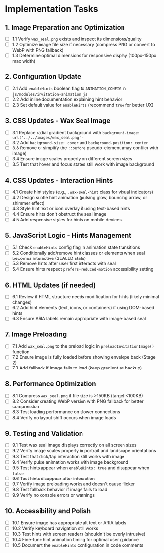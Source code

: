 # Implementation Tasks

## 1. Image Preparation and Optimization
- [ ] 1.1 Verify `wax_seal.png` exists and inspect its dimensions/quality
- [ ] 1.2 Optimize image file size if necessary (compress PNG or convert to WebP with PNG fallback)
- [ ] 1.3 Determine optimal dimensions for responsive display (100px-150px max width)

## 2. Configuration Update
- [ ] 2.1 Add `enableHints` boolean flag to `ANIMATION_CONFIG` in `js/modules/invitation-animation.js`
- [ ] 2.2 Add inline documentation explaining hint behavior
- [ ] 2.3 Set default value for `enableHints` (recommend `true` for better UX)

## 3. CSS Updates - Wax Seal Image
- [ ] 3.1 Replace radial gradient background with `background-image: url('../../images/wax_seal.png')`
- [ ] 3.2 Add `background-size: cover` and `background-position: center`
- [ ] 3.3 Remove or simplify the `::before` pseudo-element (may conflict with image)
- [ ] 3.4 Ensure image scales properly on different screen sizes
- [ ] 3.5 Test that hover and focus states still work with image background

## 4. CSS Updates - Interaction Hints
- [ ] 4.1 Create hint styles (e.g., `.wax-seal-hint` class for visual indicators)
- [ ] 4.2 Design subtle hint animation (pulsing glow, bouncing arrow, or shimmer effect)
- [ ] 4.3 Style hint text or icon overlay if using text-based hints
- [ ] 4.4 Ensure hints don't obstruct the seal image
- [ ] 4.5 Add responsive styles for hints on mobile devices

## 5. JavaScript Logic - Hints Management
- [ ] 5.1 Check `enableHints` config flag in animation state transitions
- [ ] 5.2 Conditionally add/remove hint classes or elements when seal becomes interactive (SEALED state)
- [ ] 5.3 Remove hints after user first interacts with seal
- [ ] 5.4 Ensure hints respect `prefers-reduced-motion` accessibility setting

## 6. HTML Updates (if needed)
- [ ] 6.1 Review if HTML structure needs modification for hints (likely minimal changes)
- [ ] 6.2 Add hint elements (text, icons, or containers) if using DOM-based hints
- [ ] 6.3 Ensure ARIA labels remain appropriate with image-based seal

## 7. Image Preloading
- [ ] 7.1 Add `wax_seal.png` to the preload logic in `preloadInvitationImage()` function
- [ ] 7.2 Ensure image is fully loaded before showing envelope back (Stage 2)
- [ ] 7.3 Add fallback if image fails to load (keep gradient as backup)

## 8. Performance Optimization
- [ ] 8.1 Compress `wax_seal.png` if file size is >150KB (target <100KB)
- [ ] 8.2 Consider creating WebP version with PNG fallback for better compression
- [ ] 8.3 Test loading performance on slower connections
- [ ] 8.4 Verify no layout shift occurs when image loads

## 9. Testing and Validation
- [ ] 9.1 Test wax seal image displays correctly on all screen sizes
- [ ] 9.2 Verify image scales properly in portrait and landscape orientations
- [ ] 9.3 Test that click/tap interaction still works with image
- [ ] 9.4 Verify pulse animation works with image background
- [ ] 9.5 Test hints appear when `enableHints: true` and disappear when `false`
- [ ] 9.6 Test hints disappear after interaction
- [ ] 9.7 Verify image preloading works and doesn't cause flicker
- [ ] 9.8 Test fallback behavior if image fails to load
- [ ] 9.9 Verify no console errors or warnings

## 10. Accessibility and Polish
- [ ] 10.1 Ensure image has appropriate alt text or ARIA labels
- [ ] 10.2 Verify keyboard navigation still works
- [ ] 10.3 Test hints with screen readers (shouldn't be overly intrusive)
- [ ] 10.4 Fine-tune hint animation timing for optimal user guidance
- [ ] 10.5 Document the `enableHints` configuration in code comments
